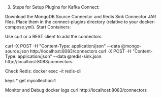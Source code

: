 3. Steps for Setup
Plugins for Kafka Connect:

Download the MongoDB Source Connector and Redis Sink Connector JAR files.
Place them in the connect-plugins directory (relative to your docker-compose.yml).
Start Containers:


Use curl or a REST client to add the connectors

curl -X POST -H "Content-Type: application/json" --data @mongo-source.json http://localhost:8083/connectors
curl -X POST -H "Content-Type: application/json" --data @redis-sink.json http://localhost:8083/connectors


Check Redis:
docker exec -it <redis-container-id> redis-cli

keys *
get mycollection:1



Monitor and Debug
docker logs <kafka-connect-container-id>
curl http://localhost:8083/connectors
